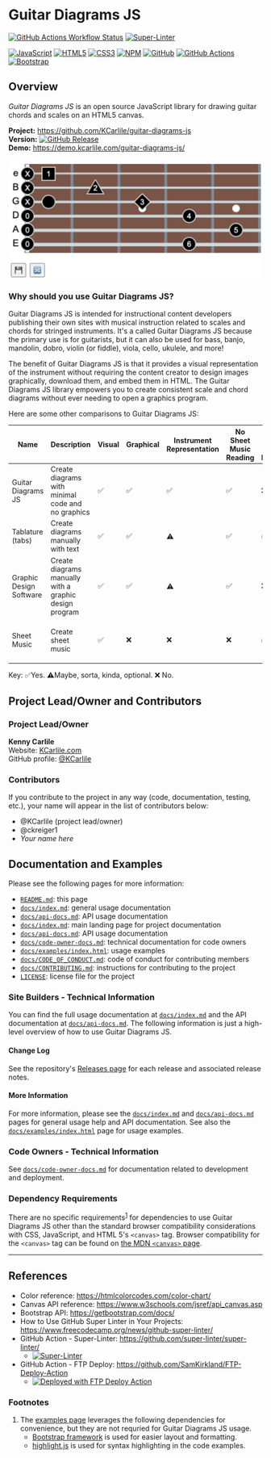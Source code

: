 # Guitar Diagrams JS

[![GitHub Actions Workflow Status](https://github.com/KCarlile/guitar-diagrams-js/actions/workflows/release-package.yml/badge.svg)](https://github.com/KCarlile/guitar-diagrams-js/actions/workflows/release-package.yml)
[![Super-Linter](https://github.com/KCarlile/guitar-diagrams-js/actions/workflows/linting.yml/badge.svg)](https://github.com/marketplace/actions/super-linter)

[![JavaScript](https://img.shields.io/badge/javascript-%23323330.svg?style=for-the-badge&logo=javascript&logoColor=%23F7DF1E)](https://ecma-international.org/publications-and-standards/standards/ecma-262/)
[![HTML5](https://img.shields.io/badge/html5-%23E34F26.svg?style=for-the-badge&logo=html5&logoColor=white)](https://www.w3.org/standards/history/html52/)
[![CSS3](https://img.shields.io/badge/css3-%231572B6.svg?style=for-the-badge&logo=css3&logoColor=white)](https://www.w3.org/TR/CSS/#css)
[![NPM](https://img.shields.io/badge/NPM-%23CB3837.svg?style=for-the-badge&logo=npm&logoColor=white)](https://www.npmjs.com/)
[![GitHub](https://img.shields.io/badge/github-%23121011.svg?style=for-the-badge&logo=github&logoColor=white)](https://www.github.com/)
[![GitHub Actions](https://img.shields.io/badge/github%20actions-%232671E5.svg?style=for-the-badge&logo=githubactions&logoColor=white)](https://github.com/KCarlile/guitar-diagrams-js/actions)
[![Bootstrap](https://img.shields.io/badge/Bootstrap-563D7C?style=for-the-badge&logo=bootstrap&logoColor=white)](https://getbootstrap.com/)

## Overview

_Guitar Diagrams JS_ is an open source JavaScript library for drawing guitar chords and scales on an HTML5 canvas.

**Project:** <https://github.com/KCarlile/guitar-diagrams-js>\
**Version:** [![GitHub Release](https://img.shields.io/github/v/release/KCarlile/guitar-diagrams-js?include_prereleases&logo=github&label=Latest%20version)](https://github.com/KCarlile/guitar-diagrams-js/releases)\
**Demo:** <https://demo.kcarlile.com/guitar-diagrams-js/>

![Guitar Diagrams JS demo image](guitar-diagrams-js-demo.png)

### Why should you use Guitar Diagrams JS?

Guitar Diagrams JS is intended for instructional content developers publishing their own sites with musical instruction related to scales and chords for stringed instruments. It's a called Guitar Diagrams JS because the primary use is for guitarists, but it can also be used for bass, banjo, mandolin, dobro, violin (or fiddle), viola, cello, ukulele, and more!

The benefit of Guitar Diagrams JS is that it provides a visual representation of the instrument without requiring the content creator to design images graphically, download them, and embed them in HTML. The Guitar Diagrams JS library empowers you to create consistent scale and chord diagrams without ever needing to open a graphics program.

Here are some other comparisons to Guitar Diagrams JS:

| Name | Description | Visual | Graphical | Instrument Representation | No Sheet Music Reading | Works with Musical Passages | Cost |
| ---- | ----------- | ------ | --------- | ------------------------- | -------------- | ---------------- | ---- |
| Guitar Diagrams JS | Create diagrams with minimal code and no graphics | ✅ | ✅ | ✅ | ✅ | ❌ | $0 |
| Tablature (tabs) | Create diagrams manually with text | ✅ | ✅ | ⚠️ | ✅ | ✅ | $0, but time consuming and error prone |
| Graphic Design Software | Create diagrams manually with a graphic design program | ✅ | ✅ | ⚠️ | ✅ | ❌ | [\$22.99/month](https://www.adobe.com/products/photoshop/plans.html), and very time consuming |
| Sheet Music | Create sheet music | ✅ | ❌ | ❌ | ❌ | ✅ | [\$99](https://www.finalemusic.com/products/finale/special-pricing/) or [\$27.99/month](https://www.avid.com/sibelius/sibelius-ultimate-subscriptions?usertype=individual), and requires music notation proficiency |

Key: ✅Yes. ⚠️Maybe, sorta, kinda, optional. ❌ No.

## Project Lead/Owner and Contributors

### Project Lead/Owner

**Kenny Carlile**\
Website: [KCarlile.com](https://www.kcarlile.com/)\
GitHub profile: [@KCarlile](https://github.com/KCarlile)

### Contributors

 If you contribute to the project in any way (code, documentation, testing, etc.), your name will appear in the list of contributors below:

- @KCarlile (project lead/owner)
- @ckreiger1
- _Your name here_

## Documentation and Examples

Please see the following pages for more information:

- [`README.md`](README.md): this page
- [`docs/index.md`](docs/index.md): general usage documentation
- [`docs/api-docs.md`](docs/api-docs.md): API usage documentation
- [`docs/index.md`](docs/index.md): main landing page for project documentation
- [`docs/api-docs.md`](docs/api-docs.md): API usage documentation
- [`docs/code-owner-docs.md`](docs/code-owner-docs.md): technical documentation for code owners
- [`docs/examples/index.html`](docs/examples/index.html): usage examples
- [`docs/CODE_OF_CONDUCT.md`](docs/CODE_OF_CONDUCT.md): code of conduct for contributing members
- [`docs/CONTRIBUTING.md`](docs/CONTRIBUTING.md): instructions for contributing to the project
- [`LICENSE`](LICENSE): license file for the project

### Site Builders - Technical Information

You can find the full usage documentation at [`docs/index.md`](docs/index.md) and the API documentation at [`docs/api-docs.md`](docs/api-docs.md). The following information is just a high-level overview of how to use Guitar Diagrams JS.

#### Change Log

See the repository's [Releases page](https://github.com/KCarlile/guitar-diagrams-js/releases) for each release and associated release notes.

#### More Information

For more information, please see the [`docs/index.md`](docs/index.md) and [`docs/api-docs.md`](docs/api-docs.md) pages for general usage help and API documentation. See also the [`docs/examples/index.html`](docs/examples/index.html) page for usage examples.

### Code Owners - Technical Information

See [`docs/code-owner-docs.md`](docs/code-owner-docs.md) for documentation related to development and deployment.

### Dependency Requirements

There are no specific requirements<sup>[1](#footnotes)</sup> for dependencies to use Guitar Diagrams JS other than the standard browser compatibility considerations with CSS, JavaScript, and HTML 5's `<canvas>` tag. Browser compatibility for the `<canvas>` tag can be found on [the MDN `<canvas>` page](https://developer.mozilla.org/en-US/docs/Web/HTML/Element/canvas#browser_compatibility).

---

## References

- Color reference: <https://htmlcolorcodes.com/color-chart/>
- Canvas API reference: <https://www.w3schools.com/jsref/api_canvas.asp>
- Bootstrap API: <https://getbootstrap.com/docs/>
- How to Use GitHub Super Linter in Your Projects: <https://www.freecodecamp.org/news/github-super-linter/>
- GitHub Action - Super-Linter: <https://github.com/super-linter/super-linter/>
  - [![Super-Linter](https://github.com/KCarlile/guitar-diagrams-js/actions/workflows/linting.yml/badge.svg)](https://github.com/marketplace/actions/super-linter)
- GitHub Action - FTP Deploy: <https://github.com/SamKirkland/FTP-Deploy-Action>
  - [<img alt="Deployed with FTP Deploy Action" src="https://img.shields.io/badge/Deployed With-FTP DEPLOY ACTION-%3CCOLOR%3E?style=for-the-badge&color=0077b6">](https://github.com/SamKirkland/FTP-Deploy-Action)

### <a href="footnotes"></a>Footnotes

1. The [examples page](docs/examples/index.html) leverages the following dependencies for convenience, but they are not requried for Guitar Diagrams JS usage.
   - [Bootstrap framework](https://getbootstrap.com/) is used for easier layout and formatting.
   - [highlight.js](https://highlightjs.org/) is used for syntax highlighting in the code examples.
